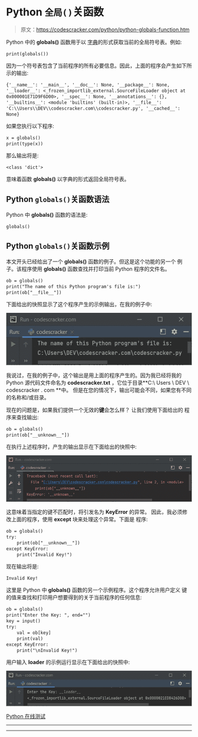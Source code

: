 # Python `全局()`关函数

> 原文：<https://codescracker.com/python/python-globals-function.htm>

Python 中的 **globals()** 函数用于以 [字典](/python/python-dictionary.htm)的形式获取当前的全局符号表。例如:

```
print(globals())
```

因为一个符号表包含了当前程序的所有必要信息。因此，上面的程序会产生如下所示的输出:

```
{'__name__': '__main__', '__doc__': None, '__package__': None, '__loader__': <_frozen_importlib_external.SourceFileLoader object at 0x000001E71D9F6D00>, '__spec__': None, '__annotations__': {}, '__builtins__': <module 'builtins' (built-in)>, '__file__': 'C:\\Users\\DEV\\codescracker.com\\codescracker.py', '__cached__': None}
```

如果您执行以下程序:

```
x = globals()
print(type(x))
```

那么输出将是:

```
<class 'dict'>
```

意味着函数 **globals()** 以字典的形式返回全局符号表。

## Python `globals()`关函数语法

Python 中 **globals()** 函数的语法是:

```
globals()
```

## Python `globals()`关函数示例

本文开头已经给出了一个 **globals()** 函数的例子。但这是这个功能的另一个 例子。该程序使用 **globals()** 函数查找并打印当前 Python 程序的文件名。

```
ob = globals()
print("The name of this Python program's file is:")
print(ob["__file__"])
```

下面给出的快照显示了这个程序产生的示例输出，在我的例子中:

![python globals function](img/9ea41a2323dba62e0c3ebd36b6199d78.png)

我说过，在我的例子中，这个输出是用上面的程序产生的。因为我已经将我的 Python 源代码文件命名为 **codescracker.txt** ，它位于目录**C:\ Users \ DEV \ codescracker . com \**中。 但是在您的情况下，输出可能会不同，如果您有不同的名称和/或目录。

现在的问题是，如果我们提供一个无效的**键**会怎么样？
让我们使用下面给出的 程序来查找输出:

```
ob = globals()
print(ob["__unknown__"])
```

在执行上述程序时，产生的输出显示在下面给出的快照中:

![python globals function example](img/b974a6a75d07df9e83c02ccf716b4195.png)

这意味着当指定的键不匹配时，将引发名为 **KeyError** 的异常。 因此，我必须修改上面的程序，使用 **except** 块来处理这个异常。下面是 程序:

```
ob = globals()
try:
    print(ob["__unknown__"])
except KeyError:
    print("Invalid Key!")
```

现在输出将是:

```
Invalid Key!
```

这里是 Python 中 **globals()** 函数的另一个示例程序。这个程序允许用户定义 键的值来查找和打印用户想要得到的关于当前程序的任何信息:

```
ob = globals()
print("Enter the Key: ", end="")
key = input()
try:
    val = ob[key]
    print(val)
except KeyError:
    print("\nInvalid Key!")
```

用户输入 **__loader__** 的示例运行显示在下面给出的快照中:

![python globals function program](img/d0cba954e79e5c7c98b4cf83af02f7d5.png)

[Python 在线测试](/exam/showtest.php?subid=10)

* * *

* * *